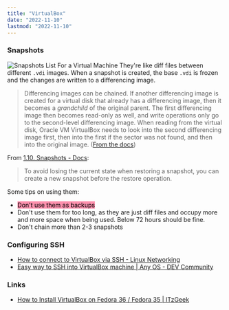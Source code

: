 ```yaml
---
title: "VirtualBox"
date: "2022-11-10"
lastmod: "2022-11-10"
---
```


### Snapshots
![Snapshots List For a Virtual Machine](https://docs.oracle.com/en/virtualization/virtualbox/6.0/user/images/snapshots-1.png)
They're like diff files between different `.vdi` images. When a snapshot is created, the base `.vdi` is frozen and the changes are written to a differencing image.
> Differencing images can be chained. If another differencing image is created for a virtual disk that already has a differencing image, then it becomes a _grandchild_ of the original parent. The first differencing image then becomes read-only as well, and write operations only go to the second-level differencing image. When reading from the virtual disk, Oracle VM VirtualBox needs to look into the second differencing image first, then into the first if the sector was not found, and then into the original image. ([From the docs](https://docs.oracle.com/en/virtualization/virtualbox/6.0/user/diffimages.html))

From [1.10. Snapshots - Docs](https://docs.oracle.com/en/virtualization/virtualbox/6.0/user/snapshots.html):
> To avoid losing the current state when restoring a snapshot, you can create a new snapshot before the restore operation.

Some tips on using them:
- <mark style="background: #FF5582A6;">Don't use them as backups</mark> 
- Don't use them for too long, as they are just diff files and occupy more and more space when being used. Below 72 hours should be fine.
- Don't chain more than 2-3 snapshots



### Configuring SSH
- [How to connect to VirtualBox via SSH - Linux Networking](https://linuxconfig.org/unable-to-ssh-into-virtualbox-guest-machine)
- [Easy way to SSH into VirtualBox machine | Any OS - DEV Community](https://dev.to/developertharun/easy-way-to-ssh-into-virtualbox-machine-any-os-just-x-steps-5d9i)

### Links
- [How to Install VirtualBox on Fedora 36 / Fedora 35 | ITzGeek](https://www.itzgeek.com/how-tos/linux/fedora-how-tos/install-virtualbox-on-fedora.html)